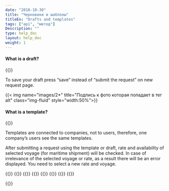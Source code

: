 ```yaml
---
date: "2018-10-30"
title: "Черновики и шаблоны"
titleEn: "Drafts and templates"
tags: ["api", "метод"]
Description: ""
type: help_doc
layout: help_doc
weight: 1
---
```



#### What is a draft?

{{<alert icon="info-circle" color="alert11-light" text="Draft is a saved but not submitted request." close="false">}}

To save your draft press “save” instead of “submit the request” on new request page.

{{< img name="images/2*" title="Подпись к фото которая попадает в тег alt" class="img-fluid" style="width:50%">}}



#### What is a template?

{{<alert icon="info-circle" color="alert11-light" text="Template is a request market with “template” tag. You can create a new request using a template." close="false">}}

Templates are connected to companies, not to users, therefore, one company’s users see the same templates.

After submitting a request using the template or draft, rate and availability of selected voyage (for maritime shipment) will be checked. In case of irrelevance of the selected voyage  or rate, as a result there will be an error displayed. You need to select a new rate and voyage.

{{<seeAlso>}}
    {{<seeAlsoItem link="/new_order/online_order/templates/" text="How to make a request using a template">}}
    {{<seeAlsoItem link="/all_orders/tagging/" text="Why you need tags and how to create them">}}
    {{<seeAlsoItem link="/all_orders/errors/" text="Request errors">}}
    {{<seeAlsoItem link="/all_orders/popular_questions/" text="How to restore a cancelled request?">}}
    {{<seeAlsoItem link="/all_orders/popular_questions/" text="How to update a request?">}}
    {{<seeAlsoItem link="/all_orders/popular_questions/" text="When is the request moved to archive?">}}
{{</seeAlso>}}

{{<isHelpful>}}
